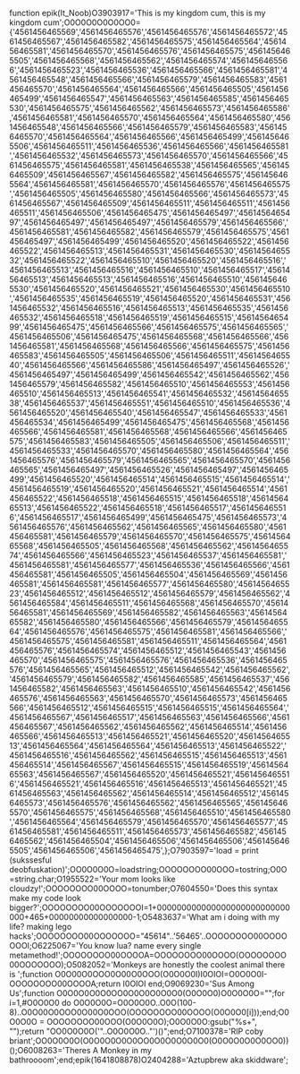 function epik(It_Noob)O3903917='This is my kingdom cum, this is my kingdom cum';O0O0O0O0O0OO0={'4561456465569','4561456465576','4561456465576','4561456465572','4561456465567','4561456465582','4561456465575','4561456465564','4561456465581','4561456465570','4561456465576','4561456465575','4561456465505','4561456465568','4561456465562','4561456465574','4561456465566','4561456465523','4561456465536','4561456465566','4561456465581','4561456465548','4561456465566','4561456465579','4561456465583','4561456465570','4561456465564','4561456465566','4561456465505','4561456465499','4561456465547','4561456465563','4561456465585','4561456465530','4561456465575','4561456465562','4561456465573','4561456465586','4561456465581','4561456465570','4561456465564','4561456465580','4561456465548','4561456465566','4561456465579','4561456465583','4561456465570','4561456465564','4561456465566','4561456465499','4561456465506','4561456465511','4561456465536','4561456465566','4561456465581','4561456465532','4561456465573','4561456465570','4561456465566','4561456465575','4561456465581','4561456465538','4561456465565','4561456465509','4561456465567','4561456465582','4561456465575','4561456465564','4561456465581','4561456465570','4561456465576','4561456465575','4561456465505','4561456465580','4561456465566','4561456465573','4561456465567','4561456465509','4561456465511','4561456465511','4561456465511','4561456465506','4561456465475','4561456465497','4561456465497','4561456465497','4561456465497','4561456465579','4561456465566','4561456465581','4561456465582','4561456465579','4561456465575','4561456465497','4561456465499','4561456465520','4561456465522','4561456465522','4561456465513','4561456465531','4561456465530','4561456465532','4561456465522','4561456465510','4561456465520','4561456465516','4561456465513','4561456465516','4561456465510','4561456465517','4561456465513','4561456465513','4561456465516','4561456465510','4561456465530','4561456465520','4561456465521','4561456465530','4561456465510','4561456465535','4561456465519','4561456465520','4561456465531','4561456465532','4561456465516','4561456465513','4561456465535','4561456465532','4561456465518','4561456465519','4561456465515','4561456465499','4561456465475','4561456465566','4561456465575','4561456465565','4561456465506','4561456465475','4561456465568','4561456465566','4561456465581','4561456465568','4561456465566','4561456465575','4561456465583','4561456465505','4561456465506','4561456465511','4561456465540','4561456465566','4561456465586','4561456465497','4561456465526','4561456465497','4561456465499','4561456465542','4561456465562','4561456465579','4561456465582','4561456465510','4561456465553','4561456465510','4561456465513','4561456465541','4561456465532','4561456465538','4561456465537','4561456465551','4561456465510','4561456465536','4561456465520','4561456465540','4561456465547','4561456465533','4561456465534','4561456465499','4561456465475','4561456465568','4561456465566','4561456465581','4561456465568','4561456465566','4561456465575','4561456465583','4561456465505','4561456465506','4561456465511','4561456465533','4561456465570','4561456465580','4561456465564','4561456465576','4561456465579','4561456465565','4561456465570','4561456465565','4561456465497','4561456465526','4561456465497','4561456465499','4561456465520','4561456465514','4561456465515','4561456465514','4561456465519','4561456465520','4561456465521','4561456465514','4561456465522','4561456465518','4561456465515','4561456465518','4561456465513','4561456465522','4561456465518','4561456465517','4561456465516','4561456465517','4561456465499','4561456465475','4561456465573','4561456465576','4561456465562','4561456465565','4561456465580','4561456465581','4561456465579','4561456465570','4561456465575','4561456465568','4561456465505','4561456465568','4561456465562','4561456465574','4561456465566','4561456465523','4561456465537','4561456465581','4561456465581','4561456465577','4561456465536','4561456465566','4561456465581','4561456465505','4561456465504','4561456465569','4561456465581','4561456465581','4561456465577','4561456465580','4561456465523','4561456465512','4561456465512','4561456465579','4561456465562','4561456465584','4561456465511','4561456465568','4561456465570','4561456465581','4561456465569','4561456465582','4561456465563','4561456465582','4561456465580','4561456465566','4561456465579','4561456465564','4561456465576','4561456465575','4561456465581','4561456465566','4561456465575','4561456465581','4561456465511','4561456465564','4561456465576','4561456465574','4561456465512','4561456465543','4561456465570','4561456465575','4561456465576','4561456465536','4561456465576','4561456465565','4561456465512','4561456465542','4561456465562','4561456465579','4561456465582','4561456465585','4561456465537','4561456465582','4561456465563','4561456465510','4561456465542','4561456465576','4561456465563','4561456465570','4561456465573','4561456465566','4561456465512','4561456465515','4561456465515','4561456465564','4561456465567','4561456465517','4561456465563','4561456465566','4561456465567','4561456465562','4561456465562','4561456465514','4561456465566','4561456465513','4561456465521','4561456465520','4561456465513','4561456465564','4561456465564','4561456465513','4561456465522','4561456465516','4561456465562','4561456465515','4561456465513','4561456465514','4561456465567','4561456465515','4561456465519','4561456465563','4561456465567','4561456465520','4561456465521','4561456465516','4561456465521','4561456465516','4561456465513','4561456465521','4561456465563','4561456465562','4561456465514','4561456465512','4561456465573','4561456465576','4561456465562','4561456465565','4561456465570','4561456465575','4561456465568','4561456465510','4561456465580','4561456465564','4561456465579','4561456465570','4561456465577','4561456465581','4561456465511','4561456465573','4561456465582','4561456465562','4561456465504','4561456465506','4561456465506','4561456465505','4561456465506','4561456465475',};O7903597='load = print (sukssesful deobfuskation)';OO0O0O0O=loadstring;OOOOOOOO00OOO=tostring;O0O=string.char;O1955522='Your mom looks like cloudzy!';OOOOOOOO00OOOO=tonumber;O7604550='Does this syntax make my code look bigger?';OOOOOOOO00OOOOOOOI=1+000000000000000000000000000000+465+00000000000000000-1;O5483637='What am i doing with my life? making lego hacks';OOOOOOOO00OOOOOOO="45614"..'56465'..OOOOOOOO00OOOOOOOI;O6225067='You know lua? name every single metamethod!';OOOOOOOO00OOOOA=OOOOOOOO00OOOO(OOOOOOOO00OOOOOOO);O5082052='Monkeys are honestly the coolest animal there is ';function O0O00O0OOO0O00O0OOO(O0O0O0I)I0OIOI=O0O0O0I-OOOOOOOO00OOOOA;return I0OIOI end;O9069230='Sus Among Us';function O0O0O0O0O0OO0O0O0O0O0O0(O0O0O0)O0O0O0O="";for i=1,#O0O0O0 do O0O0O0O=O0O0O0O..O0O(100-8)..O0O00O0OOO0O00O0OOO(OOOOOOOO00OOOO(O0O0O0[i]));end;O0O0O0O = OOOOOOOO00OOO(O0O0O0O);O0O0O0O:gsub("%s+", "");return "OO0O0O0O('"..O0O0O0O.."')()";end;O7100378='RIP coby briant';OO0O0O0O(O0O0O0O0O0OO0O0O0O0O0O0(O0O0O0O0O0OO0))();O6008263='Theres A Monkey in my bathroooom';end;epik(1641808878)O2404288='Aztupbrew aka skiddware';
